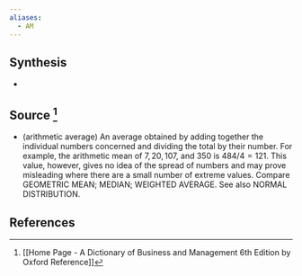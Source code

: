 ```yaml
---
aliases:
  - AM
---
```

## Synthesis
- 
## Source [^1]
- (arithmetic average) An average obtained by adding together the individual numbers concerned and dividing the total by their number. For example, the arithmetic mean of $7,20,107$, and $350$ is $484 / 4=121$. This value, however, gives no idea of the spread of numbers and may prove misleading where there are a small number of extreme values. Compare GEOMETRIC MEAN; MEDIAN; WEIGHTED AVERAGE. See also NORMAL DISTRIBUTION.
## References

[^1]: [[Home Page - A Dictionary of Business and Management 6th Edition by Oxford Reference]]